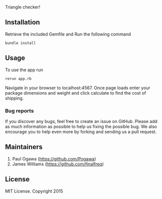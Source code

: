 Triangle checker!


## Installation


Retrieve the included Gemfile and Run the following command
```
bundle install
```

## Usage

To use the app run
```
rerun app.rb
```
Navigate in your browser to localhost:4567. Once page loads enter your package dimensions and weight and  click calculate to find the cost of shipping.

### Bug reports

If you discover any bugs, feel free to create an issue on GitHub. Please add as much information as
possible to help us fixing the possible bug. We also encourage you to help even more by forking and
sending us a pull request.

## Maintainers
1. Paul Ogawa (https://github.com/Pogawa)
2. James Williams (https://github.com/finalfreq)

## License

MIT License. Copyright 2015
